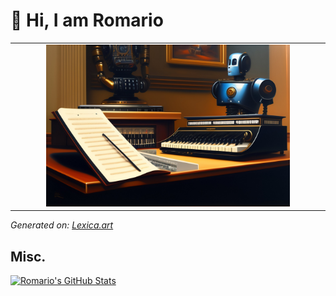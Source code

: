 # 👋  Hi, I am Romario

<table>
  <tr>
    <td width="10%"></td>
    <td width="80%">
      <a href="#">
        <img src="./img.jpg" style="min-width: 100%">
      </a>
    </td>
    <td width="10%"></td>
  </tr>
</table>
<em>
 Generated on: <a href="https://lexica.art/">Lexica.art</a>
</em>

## Misc.
[![Romario's GitHub Stats](https://github-readme-stats.vercel.app/api?username=romarioraffington&show_icons=true&title_color=fff&icon_color=79ff97&text_color=9f9f9f&bg_color=151515)](https://github.com/romarioraffington)


<!--
[![Top Langs](https://github-readme-stats.vercel.app/api/top-langs/?username=romarioraffington)](https://github.com/anuraghazra/github-readme-stats&count_private=true)
![Anurag's github stats](https://github-readme-stats.vercel.app/api?username=romarioraffington&count_private=true)


**romarioraffington/romarioraffington** is a ✨ _special_ ✨ repository because its `README.md` (this file) appears on your GitHub profile.

My drug of choice? Fresh, white powder snow. 🤙

Here are some ideas to get you started:

- 🔭 I’m currently 
- 🌱 I’m currently learning ...
- 👯 I’m looking to collaborate on ...
- 🤔 I’m looking for help with ...
- 💬 Ask me about ...
- 📫 How to reach me: ...
- 😄 Pronouns: ...
- ⚡ Fun fact: ...
-->
